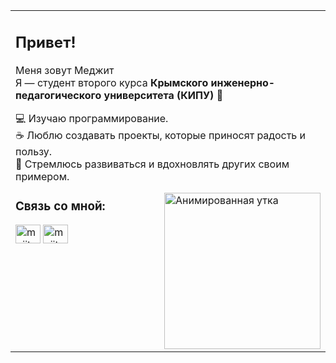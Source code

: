 <p align="center">
  <table>
    <tr>
      <td style="vertical-align: top; width: 60%; text-align: left;">

  ##  Привет!

  Меня зовут Меджит   
  Я — студент второго курса 
  **Крымского инженерно-педагогического университета (КИПУ)** 🏫  

  💻 Изучаю программирование.  
  ☕ Люблю создавать проекты, которые приносят радость и пользу.  
  🚀 Стремлюсь развиваться и вдохновлять других своим примером.

<img align="right" src="https://i.gifer.com/XOsX.gif" alt="Анимированная утка" width="250"/>
</p>



<h3 align="left">Связь со мной:</h3>
<p align="left">
<a href="https://instagram.com/mejit_098" target="blank"><img align="center" src="https://raw.githubusercontent.com/rahuldkjain/github-profile-readme-generator/master/src/images/icons/Social/instagram.svg" alt="mejit_098" height="30" width="40" /></a>
<a href="https://discord.gg/mejitseyt" target="blank"><img align="center" src="https://raw.githubusercontent.com/rahuldkjain/github-profile-readme-generator/master/src/images/icons/Social/discord.svg" alt="mejitseyt" height="30" width="40" /></a>
</p>
